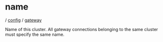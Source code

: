 # name

/ [config](/reference/config/index.md) / [gateway](/reference/config/config/gateway/index.md) 

Name of this cluster. All gateway connections belonging to the
same cluster must specify the same name.

